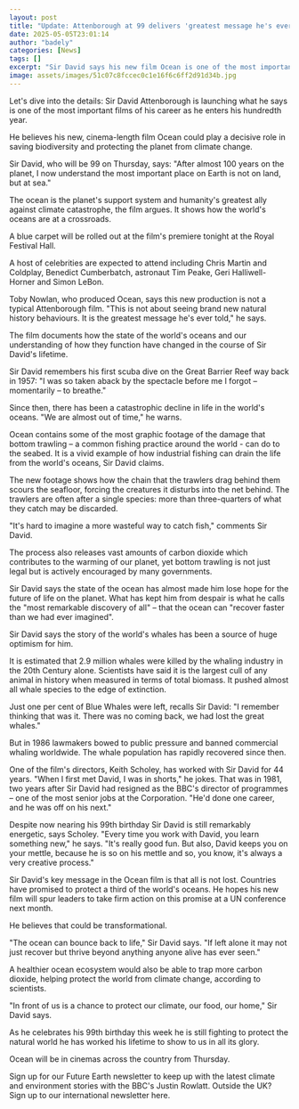 ```yaml
---
layout: post
title: "Update: Attenborough at 99 delivers 'greatest message he's ever told'"
date: 2025-05-05T23:01:14
author: "badely"
categories: [News]
tags: []
excerpt: "Sir David says his new film Ocean is one of the most important of his career."
image: assets/images/51c07c8fccec0c1e16f6c6ff2d91d34b.jpg
---
```


Let's dive into the details: Sir David Attenborough is launching what he says is one of the most important films of his career as he enters his hundredth year.

He believes his new, cinema-length film Ocean could play a decisive role in saving biodiversity and protecting the planet from climate change.

Sir David, who will be 99 on Thursday, says: "After almost 100 years on the planet, I now understand the most important place on Earth is not on land, but at sea."

The ocean is the planet's support system and humanity's greatest ally against climate catastrophe, the film argues. It shows how the world's oceans are at a crossroads.

A blue carpet will be rolled out at the film's premiere tonight at the Royal Festival Hall.

A host of celebrities are expected to attend including Chris Martin and Coldplay, Benedict Cumberbatch, astronaut Tim Peake, Geri Halliwell-Horner and Simon LeBon.

Toby Nowlan, who produced Ocean, says this new production is not a typical Attenborough film. "This is not about seeing brand new natural history behaviours.  It is the greatest message he's ever told," he says.

The film documents how the state of the world's oceans and our understanding of how they function have changed in the course of Sir David's lifetime.

Sir David remembers his first scuba dive on the Great Barrier Reef way back in 1957:  "I was so taken aback by the spectacle before me I forgot – momentarily – to breathe."

Since then, there has been a catastrophic decline in life in the world's oceans.  "We are almost out of time," he warns.

Ocean contains some of the most graphic footage of the damage that bottom trawling – a common fishing practice around the world - can do to the seabed. It is a vivid example of how industrial fishing can drain the life from the world's oceans, Sir David claims.

The new footage shows how the chain that the trawlers drag behind them scours the seafloor, forcing the creatures it disturbs into the net behind. The trawlers are often after a single species: more than three-quarters of what they catch may be discarded.

"It's hard to imagine a more wasteful way to catch fish," comments Sir David.

The process also releases vast amounts of carbon dioxide which contributes to the warming of our planet, yet bottom trawling is not just legal but is actively encouraged by many governments.  

Sir David says the state of the ocean has almost made him lose hope for the future of life on the planet. What has kept him from despair is what he calls the "most remarkable discovery of all" – that the ocean can "recover faster than we had ever imagined".

Sir David says the story of the world's whales has been a source of huge optimism for him.

It is estimated that 2.9 million whales were killed by the whaling industry in the 20th Century alone. Scientists have said it is the largest cull of any animal in history when measured in terms of total biomass. It pushed almost all whale species to the edge of extinction.

Just one per cent of Blue Whales were left, recalls Sir David: "I remember thinking that was it. There was no coming back, we had lost the great whales."

But in 1986 lawmakers bowed to public pressure and banned commercial whaling worldwide. The whale population has rapidly recovered since then.

One of the film's directors, Keith Scholey, has worked with Sir David for 44 years.  "When I first met David, I was in shorts," he jokes. That was in 1981, two years after Sir David had resigned as the BBC's director of programmes – one of the most senior jobs at the Corporation. "He'd done one career, and he was off on his next."

Despite now nearing his 99th birthday Sir David is still remarkably energetic, says Scholey. "Every time you work with David, you learn something new," he says.  "It's really good fun. But also, David keeps you on your mettle, because he is so on his mettle and so, you know, it's always a very creative process."

Sir David's key message in the Ocean film is that all is not lost.  Countries have promised to protect a third of the world's oceans.  He hopes his new film will spur leaders to take firm action on this promise at a UN conference next month.

He believes that could be transformational. 

"The ocean can bounce back to life," Sir David says. "If left alone it may not just recover but thrive beyond anything anyone alive has ever seen."

A healthier ocean ecosystem would also be able to trap more carbon dioxide, helping protect the world from climate change, according to scientists.

"In front of us is a chance to protect our climate, our food, our home," Sir David says.

As he celebrates his 99th birthday this week he is still fighting to protect the natural world he has worked his lifetime to show to us in all its glory.

Ocean will be in cinemas across the country from Thursday.

Sign up for our Future Earth newsletter to keep up with the latest climate and environment stories with the BBC's Justin Rowlatt. Outside the UK? Sign up to our international newsletter here.

